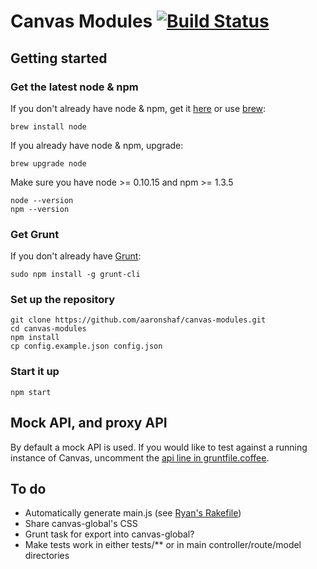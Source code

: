 # Canvas Modules [![Build Status](https://travis-ci.org/aaronshaf/canvas-modules.png?branch=master)](https://travis-ci.org/aaronshaf/canvas-modules)

## Getting started

### Get the latest node & npm

If you don't already have node & npm, get it [here](http://nodejs.org/) or use [brew](http://brew.sh/):
```
brew install node
```

If you already have node & npm, upgrade:

```
brew upgrade node
```

Make sure you have node >= 0.10.15 and npm >= 1.3.5

```
node --version
npm --version
```

### Get Grunt

If you don't already have [Grunt](http://gruntjs.com/):
```
sudo npm install -g grunt-cli
```

### Set up the repository

```
git clone https://github.com/aaronshaf/canvas-modules.git
cd canvas-modules
npm install
cp config.example.json config.json
```

### Start it up

```
npm start
```

## Mock API, and proxy API

By default a mock API is used. If you would like to test against a running instance of Canvas, uncomment the [api line in gruntfile.coffee](https://github.com/aaronshaf/canvas-modules/blob/master/gruntfile.coffee#L17).

## To do

* Automatically generate main.js (see [Ryan's Rakefile](https://github.com/rpflorence/canvas-client-app/blob/aafa96e50fe529fab35e4c1ed79f73fa3ec7d760/Rakefile#L34-L59))
* Share canvas-global's CSS
* Grunt task for export into canvas-global?
* Make tests work in either tests/** or in main controller/route/model directories
